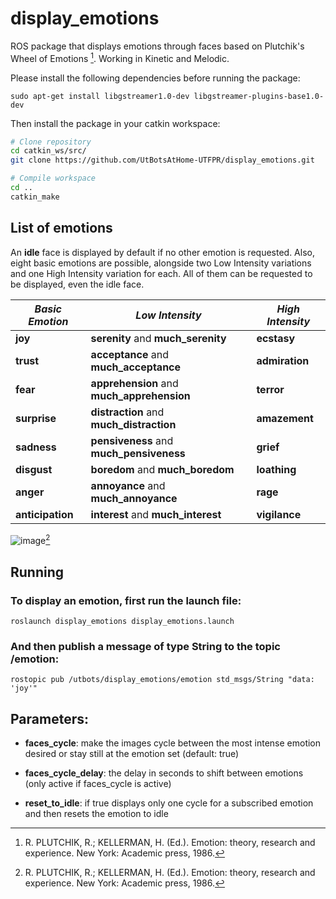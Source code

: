 # display_emotions
ROS package that displays emotions through faces based on Plutchik's Wheel of Emotions [^1]. Working in Kinetic and Melodic.

[^1]: R. PLUTCHIK, R.; KELLERMAN, H. (Ed.). Emotion: theory, research and experience. New York: Academic press, 1986.

Please install the following dependencies before running the package:

    sudo apt-get install libgstreamer1.0-dev libgstreamer-plugins-base1.0-dev

Then install the package in your catkin workspace:

```bash
# Clone repository
cd catkin_ws/src/
git clone https://github.com/UtBotsAtHome-UTFPR/display_emotions.git

# Compile workspace
cd ..
catkin_make
```

## List of emotions

An **idle** face is displayed by default if no other emotion is requested. Also, eight basic emotions are possible, alongside two Low Intensity variations and one High Intensity variation for each. All of them can be requested to be displayed, even the idle face.

|*Basic Emotion*|*Low Intensity*|*High Intensity*|
| -------- | -------- | -------- |
|**joy**|**serenity** and **much_serenity**|**ecstasy**|
|**trust**|**acceptance** and **much_acceptance**|**admiration**|
|**fear**|**apprehension** and **much_apprehension**|**terror**|
|**surprise**|**distraction** and **much_distraction**|**amazement**|
|**sadness**|**pensiveness** and **much_pensiveness**|**grief**|
|**disgust**|**boredom** and **much_boredom**|**loathing**|
|**anger**|**annoyance** and **much_annoyance**|**rage**|
|**anticipation**|**interest** and **much_interest**|**vigilance**|

![image](https://user-images.githubusercontent.com/78488285/210292061-99611369-8767-46bd-8c3e-35e19a0f1197.png)[^1]

## Running

### To display an emotion, first run the launch file:

    roslaunch display_emotions display_emotions.launch

### And then publish a message of type String to the topic /emotion:

    rostopic pub /utbots/display_emotions/emotion std_msgs/String "data: 'joy'"

## Parameters:

- **faces_cycle**: make the images cycle between the most intense emotion desired or stay still at the emotion set (default: true)

- **faces_cycle_delay**: the delay in seconds to shift between emotions (only active if faces_cycle is active)

- **reset_to_idle**: if true displays only one cycle for a subscribed emotion and then resets the emotion to idle